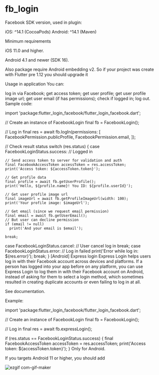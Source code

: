 # fb_login


Facebook SDK version, used in plugin:

iOS: ^14.1 (CocoaPods)
Android: ^14.1 (Maven)


Minimum requirements

iOS 11.0 and higher.

Android 4.1 and newer (SDK 16).

Also package require Android embedding v2. So if your project was create with Flutter pre 1.12 you should upgrade it

Usage in application
You can:

log in via Facebook;
get access token;
get user profile;
get user profile image url;
get user email (if has permissions);
check if logged in;
log out.
Sample code:

import 'package:flutter_login_facebook/flutter_login_facebook.dart';

// Create an instance of FacebookLogin
final fb = FacebookLogin();

// Log in
final res = await fb.logIn(permissions: [
  FacebookPermission.publicProfile,
  FacebookPermission.email,
]);

// Check result status
switch (res.status) {
  case FacebookLoginStatus.success:
    // Logged in
    
    // Send access token to server for validation and auth
    final FacebookAccessToken accessToken = res.accessToken;
    print('Access token: ${accessToken.token}');

    // Get profile data
    final profile = await fb.getUserProfile();
    print('Hello, ${profile.name}! You ID: ${profile.userId}');

    // Get user profile image url
    final imageUrl = await fb.getProfileImageUrl(width: 100);
    print('Your profile image: $imageUrl');

    // Get email (since we request email permission)
    final email = await fb.getUserEmail();
    // But user can decline permission
    if (email != null)
      print('And your email is $email');

    break;
  case FacebookLoginStatus.cancel:
    // User cancel log in
    break;
  case FacebookLoginStatus.error:
    // Log in failed
    print('Error while log in: ${res.error}');
    break;
}
[Android] Express login
Express Login helps users log in with their Facebook account across devices and platforms. If a person has logged into your app before on any platform, you can use Express Login to log them in with their Facebook account on Android, instead of asking for them to select a login method, which sometimes resulted in creating duplicate accounts or even failing to log in at all.

See documentation.

Example:

import 'package:flutter_login_facebook/flutter_login_facebook.dart';

// Create an instance of FacebookLogin
final fb = FacebookLogin();

// Log in
final res = await fb.expressLogin();

if (res.status == FacebookLoginStatus.success) {
  final FacebookAccessToken accessToken = res.accessToken;
  print('Access token: ${accessToken.token}');
}
Only for Android.

If you targets Android 11 or higher, you should add

<queries>
  <package android:name="com.facebook.katana" />
</queries>

![ezgif com-gif-maker](https://user-images.githubusercontent.com/107614710/185034968-e536beec-de17-4f11-a6e2-47b819d7a3ad.gif)



